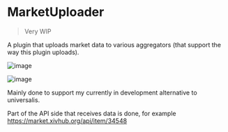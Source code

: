 # MarketUploader

> Very WIP

A plugin that uploads market data to various aggregators (that support the way this plugin uploads).

![image](https://user-images.githubusercontent.com/15859336/205991925-e8f43805-dbee-4100-a354-56b9c290645f.png)

![image](https://user-images.githubusercontent.com/15859336/205991998-e15daeb3-e8b4-421b-8480-349276dfea2b.png)


Mainly done to support my currently in development alternative to universalis.

Part of the API side that receives data is done, for example <https://market.xivhub.org/api/item/34548>

